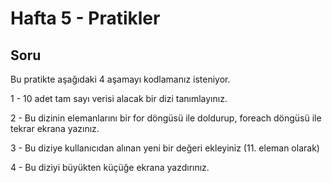# Hafta 5 - Pratikler 
## Soru
Bu pratikte aşağıdaki 4 aşamayı kodlamanız isteniyor.

1 - 10 adet tam sayı verisi alacak bir dizi tanımlayınız.

2 - Bu dizinin elemanlarını bir for döngüsü ile doldurup, foreach döngüsü ile tekrar ekrana yazınız.

3 - Bu diziye kullanıcıdan alınan yeni bir değeri ekleyiniz (11. eleman olarak)

4 - Bu diziyi büyükten küçüğe ekrana yazdırınız.
